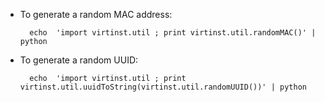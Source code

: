 <!--
Categories:
  - linux
  - unix
Tags:
  - kvm
  - uuid
-->

- To generate a random MAC address:

        echo  'import virtinst.util ; print virtinst.util.randomMAC()' | python

- To generate a random UUID:

        echo  'import virtinst.util ; print virtinst.util.uuidToString(virtinst.util.randomUUID())' | python